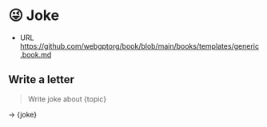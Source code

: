 # 😜 Joke

-   URL https://github.com/webgptorg/book/blob/main/books/templates/generic.book.md

<!--
TODO: !!!!!! Make this flat - no nested sections
-->

## Write a letter

> Write joke about {topic}

-> {joke}
